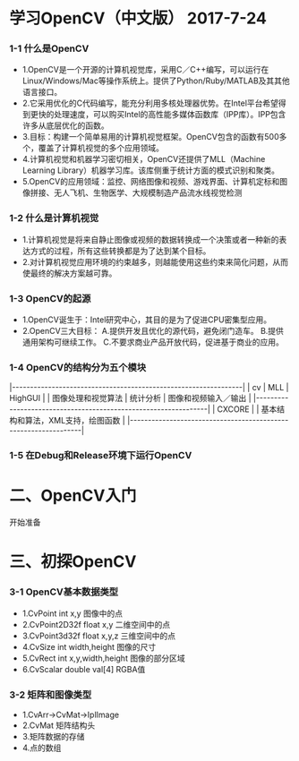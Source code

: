 # 学习OpenCV（中文版） 2017-7-24
### 1-1 什么是OpenCV
* 1.OpenCV是一个开源的计算机视觉库，采用C／C++编写，可以运行在Linux/Windows/Mac等操作系统上。提供了Python/Ruby/MATLAB及其其他语言接口。
* 2.它采用优化的C代码编写，能充分利用多核处理器优势。在Intel平台希望得到更快的处理速度，可以购买Intel的高性能多媒体函数库（IPP库）。IPP包含许多从底层优化的函数。
* 3.目标：构建一个简单易用的计算机视觉框架。OpenCV包含的函数有500多个，覆盖了计算机视觉的多个应用领域。
* 4.计算机视觉和机器学习密切相关，OpenCV还提供了MLL（Machine Learning Library）机器学习库。该库侧重于统计方面的模式识别和聚类。
* 5.OpenCV的应用领域：监控、网络图像和视频、游戏界面、计算机定标和图像拼接、无人飞机、生物医学、大规模制造产品流水线视觉检测
### 1-2 什么是计算机视觉
* 1.计算机视觉是将来自静止图像或视频的数据转换成一个决策或者一种新的表达方式的过程，所有这些转换都是为了达到某个目标。
* 2.对计算机视觉应用环境的约束越多，则越能使用这些约束来简化问题，从而使最终的解决方案越可靠。
### 1-3 OpenCV的起源
* 1.OpenCV诞生于：Intel研究中心，其目的是为了促进CPU密集型应用。
* 2.OpenCV三大目标：
  A.提供开发且优化的源代码，避免闭门造车。
  B.提供通用架构可继续工作。
  C.不要求商业产品开放代码，促进基于商业的应用。
### 1-4 OpenCV的结构分为五个模块
|----------------------------------------------------------------|
|       cv         |          MLL         |        HighGUI       |
| 图像处理和视觉算法   |       统计分析        |     图像和视频输入／输出 |
|----------------------------------------------------------------|
|                          CXCORE                                |
|                   基本结构和算法，XML支持，绘图函数                  |
|----------------------------------------------------------------|
### 1-5 在Debug和Release环境下运行OpenCV
# 二、OpenCV入门
开始准备
# 三、初探OpenCV
### 3-1 OpenCV基本数据类型
* 1.CvPoint       int x,y               图像中的点
* 2.CvPoint2D32f  float x,y             二维空间中的点
* 3.CvPoint3d32f  float x,y,z           三维空间中的点
* 4.CvSize        int width,height      图像的尺寸
* 5.CvRect        int x,y,width,height  图像的部分区域
* 6.CvScalar      double val[4]         RGBA值
### 3-2 矩阵和图像类型
* 1.CvArr->CvMat->IplImage
* 2.CvMat 矩阵结构头
* 3.矩阵数据的存储
* 4.点的数组


